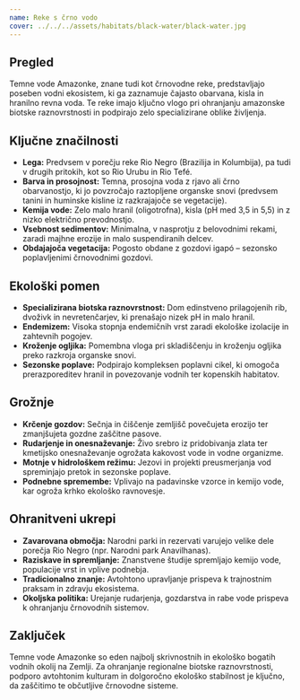 ```yaml
---
name: Reke s črno vodo
cover: ../../../assets/habitats/black-water/black-water.jpg
---
```

## Pregled
Temne vode Amazonke, znane tudi kot črnovodne reke, predstavljajo poseben vodni ekosistem, ki ga zaznamuje čajasto obarvana, kisla in hranilno revna voda. Te reke imajo ključno vlogo pri ohranjanju amazonske biotske raznovrstnosti in podpirajo zelo specializirane oblike življenja.

## Ključne značilnosti
- **Lega:** Predvsem v porečju reke Rio Negro (Brazilija in Kolumbija), pa tudi v drugih pritokih, kot so Rio Urubu in Rio Tefé.
- **Barva in prosojnost:** Temna, prosojna voda z rjavo ali črno obarvanostjo, ki jo povzročajo raztopljene organske snovi (predvsem tanini in huminske kisline iz razkrajajoče se vegetacije).
- **Kemija vode:** Zelo malo hranil (oligotrofna), kisla (pH med 3,5 in 5,5) in z nizko električno prevodnostjo.
- **Vsebnost sedimentov:** Minimalna, v nasprotju z belovodnimi rekami, zaradi majhne erozije in malo suspendiranih delcev.
- **Obdajajoča vegetacija:** Pogosto obdane z gozdovi igapó – sezonsko poplavljenimi črnovodnimi gozdovi.

## Ekološki pomen
- **Specializirana biotska raznovrstnost:** Dom edinstveno prilagojenih rib, dvoživk in nevretenčarjev, ki prenašajo nizek pH in malo hranil.
- **Endemizem:** Visoka stopnja endemičnih vrst zaradi ekološke izolacije in zahtevnih pogojev.
- **Kroženje ogljika:** Pomembna vloga pri skladiščenju in kroženju ogljika preko razkroja organske snovi.
- **Sezonske poplave:** Podpirajo kompleksen poplavni cikel, ki omogoča prerazporeditev hranil in povezovanje vodnih ter kopenskih habitatov.

## Grožnje
- **Krčenje gozdov:** Sečnja in čiščenje zemljišč povečujeta erozijo ter zmanjšujeta gozdne zaščitne pasove.
- **Rudarjenje in onesnaževanje:** Živo srebro iz pridobivanja zlata ter kmetijsko onesnaževanje ogrožata kakovost vode in vodne organizme.
- **Motnje v hidrološkem režimu:** Jezovi in projekti preusmerjanja vod spreminjajo pretok in sezonske poplave.
- **Podnebne spremembe:** Vplivajo na padavinske vzorce in kemijo vode, kar ogroža krhko ekološko ravnovesje.

## Ohranitveni ukrepi
- **Zavarovana območja:** Narodni parki in rezervati varujejo velike dele porečja Rio Negro (npr. Narodni park Anavilhanas).
- **Raziskave in spremljanje:** Znanstvene študije spremljajo kemijo vode, populacije vrst in vplive podnebja.
- **Tradicionalno znanje:** Avtohtono upravljanje prispeva k trajnostnim praksam in zdravju ekosistema.
- **Okoljska politika:** Urejanje rudarjenja, gozdarstva in rabe vode prispeva k ohranjanju črnovodnih sistemov.

## Zaključek
Temne vode Amazonke so eden najbolj skrivnostnih in ekološko bogatih vodnih okolij na Zemlji. Za ohranjanje regionalne biotske raznovrstnosti, podporo avtohtonim kulturam in dolgoročno ekološko stabilnost je ključno, da zaščitimo te občutljive črnovodne sisteme.
